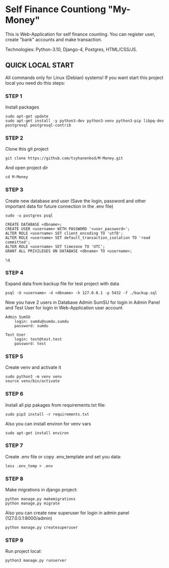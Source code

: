 # Self Finance Countiong "My-Money"

This is Web-Application for self finance counting. You can register user, create "bank" accounts and make transaction.

Technologies: Python-3.10, Django-4, Postgres, HTML/CSS/JS.  

## QUICK LOCAL START

All commands only for Linux (Debian) systems! If you want start this project local you need do this steps:

### STEP 1

Install packages

    sudo apt-get update
    sudo apt-get install -y python3-dev python3-venv python3-pip libpq-dev postgresql postgresql-contrib

### STEP 2

Clone this git project

    git clone https://github.com/tsyhanenkod/M-Money.git
    
And open project dir

    cd M-Money

### STEP 3

Create new database and user (Save the login, password and other important data for future connection in the .env file)

    sudo -u postgres psql
    
    CREATE DATABASE <dbname>;
    CREATE USER <username> WITH PASSWORD '<user_password>';
    ALTER ROLE <username> SET client_encoding TO 'utf8';
    ALTER ROLE <username> SET default_transaction_isolation TO 'read committed';
    ALTER ROLE <username> SET timezone TO 'UTC';
    GRANT ALL PRIVILEGES ON DATABASE <dbname> TO <username>;
    
    \q

### STEP 4

Expand data from backup file for test project with data

    psql -U <username> -d <dbname> -h 127.0.0.1 -p 5432 -f ./backup.sql

Now you have 2 users in Database 
Admin SumSU for login in Admin Panel and Test User for login in Web-Application user account

    Admin SumSU 
        login: sumdu@sumdu.sumdu 
        password: sumdu

    Test User 
        login: test@test.test
        password: test

### STEP 5

Create venv and activate it

    sudo python3 -m venv venv
    source venv/bin/activate  

### STEP 6

Install all pip pakages from requirements.txt file:

    sudo pip3 install -r requirements.txt
    
Also you can install environ for venv vars

    sudo apt-get install environ

### STEP 7

Create .env file or copy .env_template and set you data:

    less .env_temp > .env

### STEP 8 

Make migrations in django project:

    python manage.py makemigrations
    python manage.py migrate
    
Also you can create new superuser for login in admin panel (127.0.0.1:8000/admin)

    python manage.py createsuperuser

### STEP 9 

Run project local:

    python3 manage.py runserver

    